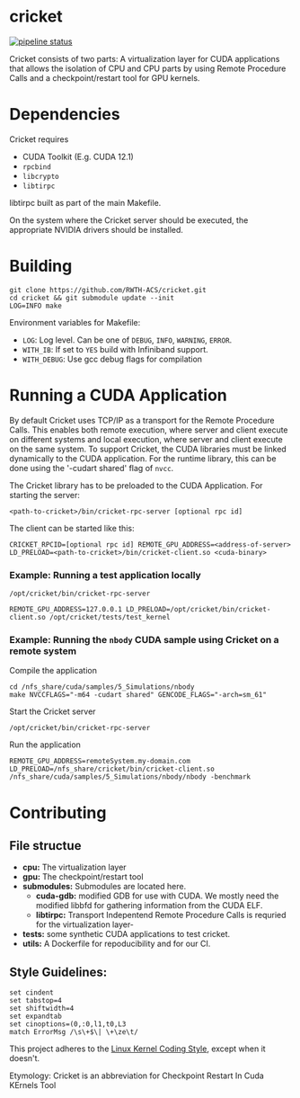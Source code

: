 # cricket

[![pipeline status](https://git.rwth-aachen.de/acs/public/virtualization/cricket-ci/badges/master/pipeline.svg)](https://git.rwth-aachen.de/acs/public/virtualization/cricket-ci/-/commits/master)

Cricket consists of two parts: A virtualization layer for CUDA applications that allows the isolation of CPU and CPU parts by using Remote Procedure Calls and a checkpoint/restart tool for GPU kernels.

# Dependencies
Cricket requires
- CUDA Toolkit (E.g. CUDA 12.1)
- `rpcbind`
- `libcrypto`
- `libtirpc`

libtirpc built as part of the main Makefile.

On the system where the Cricket server should be executed, the appropriate NVIDIA drivers should be installed.

# Building

```
git clone https://github.com/RWTH-ACS/cricket.git
cd cricket && git submodule update --init
LOG=INFO make
```

Environment variables for Makefile:
- `LOG`: Log level. Can be one of `DEBUG`, `INFO`, `WARNING`, `ERROR`.
- `WITH_IB`: If set to `YES` build with Infiniband support.
- `WITH_DEBUG`: Use gcc debug flags for compilation

# Running a CUDA Application
By default Cricket uses TCP/IP as a transport for the Remote Procedure Calls. This enables both remote execution, where server and client execute on different systems and local execution, where server and client execute on the same system.
To support Cricket, the CUDA libraries must be linked dynamically to the CUDA application. For the runtime library, this can be done using the '-cudart shared' flag of `nvcc`. 

The Cricket library has to be preloaded to the CUDA Application.
For starting the server:
```
<path-to-cricket>/bin/cricket-rpc-server [optional rpc id]
```
The client can be started like this:
```
CRICKET_RPCID=[optional rpc id] REMOTE_GPU_ADDRESS=<address-of-server> LD_PRELOAD=<path-to-cricket>/bin/cricket-client.so <cuda-binary>
```

### Example: Running a test application locally
```
/opt/cricket/bin/cricket-rpc-server
```
```
REMOTE_GPU_ADDRESS=127.0.0.1 LD_PRELOAD=/opt/cricket/bin/cricket-client.so /opt/cricket/tests/test_kernel
```

### Example: Running the `nbody` CUDA sample using Cricket on a remote system
Compile the application
```
cd /nfs_share/cuda/samples/5_Simulations/nbody
make NVCCFLAGS="-m64 -cudart shared" GENCODE_FLAGS="-arch=sm_61"
```
Start the Cricket server
```
/opt/cricket/bin/cricket-rpc-server
```
Run the application
```
REMOTE_GPU_ADDRESS=remoteSystem.my-domain.com LD_PRELOAD=/nfs_share/cricket/bin/cricket-client.so /nfs_share/cuda/samples/5_Simulations/nbody/nbody -benchmark
```


# Contributing

## File structue
* **cpu:** The virtualization layer
* **gpu:** The checkpoint/restart tool
* **submodules:** Submodules are located here.
    * **cuda-gdb:** modified GDB for use with CUDA. We mostly need the modified libbfd for gathering information from the CUDA ELF.
    * **libtirpc:** Transport Indepentend Remote Procedure Calls is requried for the virtualization layer-
* **tests:** some synthetic CUDA applications to test cricket.
* **utils:** A Dockerfile for repoducibility and for our CI.

## Style Guidelines:
```
set cindent
set tabstop=4
set shiftwidth=4
set expandtab
set cinoptions=(0,:0,l1,t0,L3
match ErrorMsg /\s\+$\| \+\ze\t/
```

This project adheres to the [Linux Kernel Coding Style](https://www.kernel.org/doc/html/v4.10/process/coding-style.html), except when it doesn't.

Etymology: Cricket is an abbreviation for Checkpoint Restart In Cuda KErnels Tool
